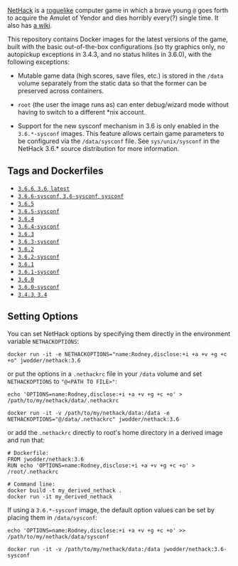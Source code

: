 [NetHack](http://www.nethack.org) is a [roguelike](https://en.wikipedia.org/wiki/Roguelike) computer game in which a brave young `@` goes forth to acquire the Amulet of Yendor and dies horribly every(?) single time.  It also has [a wiki](https://nethackwiki.com).

This repository contains Docker images for the latest versions of the game, built with the basic out-of-the-box configurations (so tty graphics only, no autopickup exceptions in 3.4.3, and no status hilites in 3.6.0), with the following exceptions:

- Mutable game data (high scores, save files, etc.) is stored in the `/data` volume separately from the static data so that the former can be preserved across containers.

- `root` (the user the image runs as) can enter debug/wizard mode without having to switch to a different \*nix account.

- Support for the new sysconf mechanism in 3.6 is only enabled in the `3.6.*-sysconf` images.  This feature allows certain game parameters to be configured via the `/data/sysconf` file.  See `sys/unix/sysconf` in the NetHack 3.6.\* source distribution for more information.

Tags and Dockerfiles
--------------------
* [`3.6.6`, `3.6`, `latest`](https://github.com/jwodder/nethack-docker/blob/master/3.6.6/Dockerfile)
* [`3.6.6-sysconf`, `3.6-sysconf`, `sysconf`](https://github.com/jwodder/nethack-docker/blob/master/3.6.6-sysconf/Dockerfile)
* [`3.6.5`](https://github.com/jwodder/nethack-docker/blob/master/3.6.5/Dockerfile)
* [`3.6.5-sysconf`](https://github.com/jwodder/nethack-docker/blob/master/3.6.5-sysconf/Dockerfile)
* [`3.6.4`](https://github.com/jwodder/nethack-docker/blob/master/3.6.4/Dockerfile)
* [`3.6.4-sysconf`](https://github.com/jwodder/nethack-docker/blob/master/3.6.4-sysconf/Dockerfile)
* [`3.6.3`](https://github.com/jwodder/nethack-docker/blob/master/3.6.3/Dockerfile)
* [`3.6.3-sysconf`](https://github.com/jwodder/nethack-docker/blob/master/3.6.3-sysconf/Dockerfile)
* [`3.6.2`](https://github.com/jwodder/nethack-docker/blob/master/3.6.2/Dockerfile)
* [`3.6.2-sysconf`](https://github.com/jwodder/nethack-docker/blob/master/3.6.2-sysconf/Dockerfile)
* [`3.6.1`](https://github.com/jwodder/nethack-docker/blob/master/3.6.1/Dockerfile)
* [`3.6.1-sysconf`](https://github.com/jwodder/nethack-docker/blob/master/3.6.1-sysconf/Dockerfile)
* [`3.6.0`](https://github.com/jwodder/nethack-docker/blob/master/3.6.0/Dockerfile)
* [`3.6.0-sysconf`](https://github.com/jwodder/nethack-docker/blob/master/3.6.0-sysconf/Dockerfile)
* [`3.4.3`, `3.4`](https://github.com/jwodder/nethack-docker/blob/master/3.4.3/Dockerfile)

Setting Options
---------------
You can set NetHack options by specifying them directly in the environment variable `NETHACKOPTIONS`:

    docker run -it -e NETHACKOPTIONS="name:Rodney,disclose:+i +a +v +g +c +o" jwodder/nethack:3.6

or put the options in a `.nethackrc` file in your `/data` volume and set `NETHACKOPTIONS` to `"@<PATH TO FILE>"`:

    echo 'OPTIONS=name:Rodney,disclose:+i +a +v +g +c +o' > /path/to/my/nethack/data/.nethackrc

    docker run -it -v /path/to/my/nethack/data:/data -e NETHACKOPTIONS="@/data/.nethackrc" jwodder/nethack:3.6

or add the `.nethackrc` directly to root's home directory in a derived image and run that:

    # Dockerfile:
    FROM jwodder/nethack:3.6
    RUN echo 'OPTIONS=name:Rodney,disclose:+i +a +v +g +c +o' > /root/.nethackrc

    # Command line:
    docker build -t my_derived_nethack .
    docker run -it my_derived_nethack

If using a `3.6.*-sysconf` image, the default option values can be set by placing them in `/data/sysconf`:

    echo 'OPTIONS=name:Rodney,disclose:+i +a +v +g +c +o' >> /path/to/my/nethack/data/sysconf

    docker run -it -v /path/to/my/nethack/data:/data jwodder/nethack:3.6-sysconf
